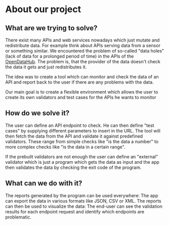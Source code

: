 # About our project

## What are we trying to solve?

There exist many APIs and web services nowadays which just mutate and redistribute data. For example think about APIs
serving data from a sensor or something similar.
We encountered the problem of so-called "data holes" (lack of data for a prolonged period of time) in the APIs of
the [OpenDataHub](https://opendatahub.com). The problem is, that
the provider of the data doesn't check the data it gets and just redistributes it.

The idea was to create a tool which can monitor and check the data of an API and report back to the user if there are
any problems with the data.

Our main goal is to create a flexible environment which allows the user to create its own validators and test cases for
the APIs he wants to monitor

## How do we solve it?

The user can define an API endpoint to check. He can then define "test cases" by supplying different parameters to
insert in the URL. The tool will then fetch the data from the API and
validate it against predefined validators. These range from simple checks like "is the data a number" to more complex
checks like "is the data in a certain range".

If the prebuilt validators are not enough the user can define an "external" validator which is just a program which gets
the data as input and the app then validates the data
by checking the exit code of the program.

## What can we do with it?

The reports generated by the program can be used everywhere: The app can export the data in various formats like JSON,
CSV or XML.
The reports can then be used to visualize the data: The end-user can see the validation results for each endpoint
request and identify which endpoints are problematic.
